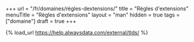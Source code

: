+++
url = "/fr/domaines/règles-dextensions/"
title = "Règles d'extensions"
menuTitle = "Règles d'extensions"
layout = "man"
hidden = true
tags = ["domaine"]
draft = true
+++

{% load_url https://help.alwaysdata.com/external/tlds/ %}
